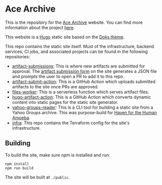 # Ace Archive

This is the repository for the [Ace Archive](https://acearchive.lgbt) website.
You can find more information about the project
[here](https://acearchive.lgbt/about).

This website is a [Hugo](https://gohugo.io/) static site based on the [Doks
theme](https://getdoks.org/).

This repo contains the static site itself. Must of the infrastructure, backend
services, CI jobs, and associated projects can be found in the following
repositories:

- [artifact-submissions](https://github.com/acearchive/artifact-submissions):
  This is where new artifacts are submitted for approval. The [artifact
  submission form](https://acearchive.lgbt/new/artifact) on the site generates
  a JSON file and prompts the user to open a PR to add it to this repo.
- [artifact-submit-action](https://github.com/acearchive/artifact-submit-action):
  This is a GitHub Action which uploads submitted artifacts to the site once PRs
  are approved.
- [files-worker](https://github.com/acearchive/files-worker): This is a
  serverless function which serves artifact files.
- [hugo-artifact-action](https://github.com/acearchive/hugo-artifact-action):
  This is a GitHub Action which converts dynamic content into static pages for
  the static site generator.
- [yahoo-groups-reader](https://github.com/acearchive/yahoo-groups-reader): This
  is a CLI tool for building a static site from a Yahoo Groups archive. This was
  purpose-build for [Haven for the Human
  Amoeba](https://acearchive.lgbt/artifact/haven-for-the-human-amoeba/).
- [infra](https://github.com/acearchive/infra): This repo contains the Terraform
  config for the site's infrastructure.

## Building

To build the site, make sure npm is installed and run:

```shell
npm install
npm run build
```

The site will be built at `./public`.

